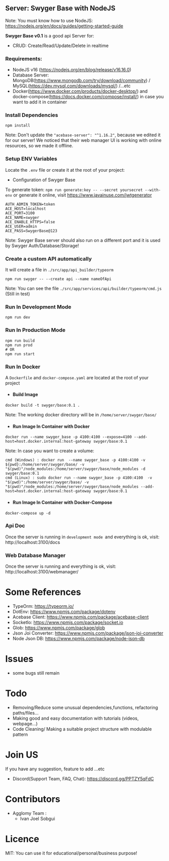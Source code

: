 ## Server: Swyger Base with NodeJS


Note: You must know how to use NodeJS: https://nodejs.org/en/docs/guides/getting-started-guide

**Swyger Base v0.1** is a good api Server for:
- CRUD: Create/Read/Update/Delete in realtime

### Requirements:
- NodeJS v16 (https://nodejs.org/en/blog/release/v16.16.0)
- Database Server: MongoDB(https://www.mongodb.com/try/download/community) / MySQL(https://dev.mysql.com/downloads/mysql/) /...etc
- Docker(https://www.docker.com/products/docker-desktop/) and docker-compose(https://docs.docker.com/compose/install/) in case you want to add it in container

### Install Dependencies
```
npm install
```
Note: Don't update the ``"acebase-server": "^1.16.2"``, because we edited it for our server! We noticed that their web manager UI is working with online resources, so we made it offline.

### Setup ENV Variables
Locate the ``.env`` file or create it at the root of your project:


- Configuration of Swyger Base

To generate token: ``npm run generate:key -- --secret yoursecret --with-env`` or generate it online, visit https://www.javainuse.com/jwtgenerator

```
AUTH_ADMIN_TOKEN=token 
ACE_HOST=localhost
ACE_PORT=3100
ACE_NAME=swyger
ACE_ENABLE_HTTPS=false
ACE_USER=admin
ACE_PASS=SwygerBase@123
```
Note: Swyger Base server should also run on a different port and it is used by Swyger Auth/Database/Storage!


### Create a custom API automatically
It will create a file in ``./src/app/api_builder/typeorm``
```
npm run swyger -- --create api --name nameOfApi
```
Note: You can see the file ``./src/app/services/api/builder/typeorm/cmd.js`` (Still in test)

### Run In Development Mode
```
npm run dev
```

### Run In Production Mode
```
npm run build
npm run prod
# OR
npm run start
```
### Run In Docker

A ``Dockerfile`` and ``docker-compose.yaml`` are located at the root of your project
- #### Build Image
```
docker build -t swyger/base:0.1 .
```
Note: The working docker directory will be in ``/home/server/swyger/base/``
- #### Run Image In Container with Docker
```
docker run --name swyger_base -p 4100:4100 --expose=4100 --add-host=host.docker.internal:host-gateway swyger/base:0.1
```
Note: In case you want to create a volume:
```
cmd (Windows) : docker run  --name swyger_base -p 4100:4100 -v ${pwd}:/home/server/swyger/base/ -v "$(pwd)"/node_modules:/home/server/swyger/base/node_modules -d swyger/base:0.1
cmd (Linux) : sudo docker run --name swyger_base -p 4100:4100  -v "$(pwd)":/home/server/swyger/base/ -v "$(pwd)"/node_modules:/home/server/swyger/base/node_modules --add-host=host.docker.internal:host-gateway swyger/base:0.1
```
- #### Run Image In Container with Docker-Compose
```
docker-compose up -d
```

### Api Doc

Once the server is running in ``development mode ``and everything is ok, visit: http://localhost:3100/docs
### Web Database Manager

Once the server is running and everything is ok, visit: http://localhost:3100/webmanager/



# Some References
- TypeOrm: https://typeorm.io/
- DotEnv: https://www.npmjs.com/package/dotenv
- Acebase Client: https://www.npmjs.com/package/acebase-client
- SocketIo: https://www.npmjs.com/package/socket.io
- Glob: https://www.npmjs.com/package/glob
- Json Joi Converter: https://www.npmjs.com/package/json-joi-converter
- Node Json DB: https://www.npmjs.com/package/node-json-db

# Issues
- some bugs still remain
# Todo
- Removing/Reduce some unusual dependencies,functions, refactoring paths/files...
- Making good and easy documentation with tutorials (videos, webpage...)
- Code Cleaning/ Making a suitable project structure with modulable pattern
# Join US
If you have any suggestion, feature to add ...etc
- Discord(Support Team, FAQ, Chat): https://discord.gg/PPTZY5qFdC

# Contributors
- Agglomy Team :
    - Ivan Joel Sobgui
# Licence

MIT: You can use it for educational/personal/business purpose!


